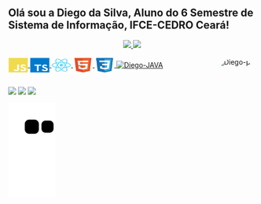 ## Olá sou a Diego da Silva, Aluno do 6 Semestre de Sistema de Informação, IFCE-CEDRO Ceará!

<div align="center">
  <a href="https://github.com/DSCodingBR">
  <img height="180em" src="https://github-readme-stats.vercel.app/api?username=DSCodingBR&show_icons=true&theme=dark&include_all_commits=true&count_private=true"/>
  <img height="180em" src="https://github-readme-stats.vercel.app/api/top-langs/?username=DSCodingBR&layout=compact&langs_count=7&theme=dark"/>
</div>
  
<div style="display: inline_block"><br>
  
  <img align="center" alt="Diego-Js" height="30" width="40" src="https://raw.githubusercontent.com/devicons/devicon/master/icons/javascript/javascript-plain.svg">
  <img align="center" alt="Diego-Ts" height="30" width="40" src="https://raw.githubusercontent.com/devicons/devicon/master/icons/typescript/typescript-plain.svg">
  <img align="center" alt="Diego-React" height="30" width="40" src="https://raw.githubusercontent.com/devicons/devicon/master/icons/react/react-original.svg">
  <img align="center" alt="Diego-HTML" height="30" width="40" src="https://raw.githubusercontent.com/devicons/devicon/master/icons/html5/html5-original.svg">
  <img align="center" alt="Diego-CSS" height="30" width="40" src="https://raw.githubusercontent.com/devicons/devicon/master/icons/css3/css3-original.svg">
  <img align="center" alt="Diego-JAVA" height="30" width="40" src="https://cdn.worldvectorlogo.com/logos/java.svg">
  
  <img align="right" alt="Diego-pic" height="150" style="border-radius:50px;" src="https://c.tenor.com/paSN7hpqlIIAAAAd/madara-naruto-shippuden-madara.gif">
</div>
  
   ##
  
<div> 
  <a href="https://www.instagram.com/diego_silva.x/" target="_blank"><img src="https://img.shields.io/badge/-Instagram-%23E4405F?style=for-the-badge&logo=instagram&logoColor=white" target="_blank"></a>
  <a href = "linediego123@gmail.com"><img src="https://img.shields.io/badge/-Gmail-%23333?style=for-the-badge&logo=gmail&logoColor=white" target="_blank"></a>
  <a href="https://www.linkedin.com/in/diego-silva-851633234" target="_blank"><img src="https://img.shields.io/badge/-LinkedIn-%230077B5?style=for-the-badge&logo=linkedin&logoColor=white" target="_blank"></a> 
</div>

 ![Snake animation](https://github.com/rafaballerini/rafaballerini/blob/output/github-contribution-grid-snake.svg)
